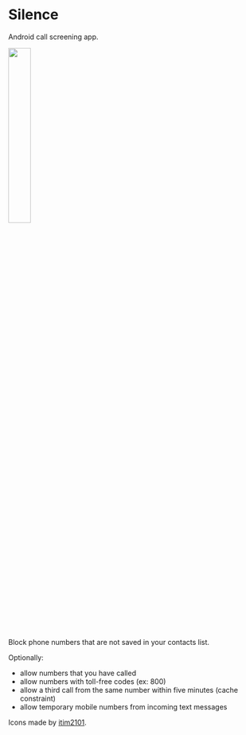 # Silence

Android call screening app.

<img src="https://user-images.githubusercontent.com/53379023/122252830-4fac1b80-ced4-11eb-957d-69905c5f7afb.png" width="30%" height="30%">

Block phone numbers that are not saved in your contacts list.

Optionally:
- allow numbers that you have called
- allow numbers with toll-free codes (ex: 800)
- allow a third call from the same number within five minutes (cache constraint)
- allow temporary mobile numbers from incoming text messages

Icons made by [itim2101](https://www.iconfinder.com/itim2101).
